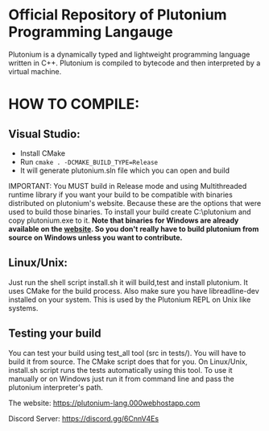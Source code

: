 # Official Repository of Plutonium Programming Langauge

Plutonium is a dynamically typed and lightweight programming language written in C++. Plutonium is compiled to bytecode and then interpreted by a virtual machine. 

# HOW TO COMPILE:
## Visual Studio:
    
- Install CMake
- Run ```cmake . -DCMAKE_BUILD_TYPE=Release```
- It will generate plutonium.sln file which you can open and build


IMPORTANT: You MUST build in Release mode and using Multithreaded runtime library if you want your build to be compatible with
binaries distributed on plutonium's website. Because these are the options that were used to build those binaries.
To install your build create C:\plutonium and copy plutonium.exe to it. **Note that binaries for Windows are already available on the [website](https://plutonium-lang.000webhostapp.com). So you don't really have to build plutonium from source on Windows unless you want to contribute.**
    
## Linux/Unix:
Just run the shell script install.sh it will build,test and install plutonium. It uses CMake for the build process. Also make sure you have libreadline-dev installed on your system. This is used by the Plutonium REPL on Unix like systems.
   

## Testing your build

You can test your build using test_all tool (src in tests/). You will have to build it from source. The CMake script does that for you. On Linux/Unix, install.sh script runs the tests automatically using this tool. To use it manually or on Windows just run it from command line and pass the plutonium interpreter's path.

The website: https://plutonium-lang.000webhostapp.com

Discord Server: https://discord.gg/6CnnV4Es
